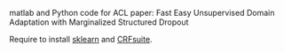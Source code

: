 matlab and Python code for ACL paper: Fast Easy Unsupervised Domain Adaptation with Marginalized Structured Dropout

Require to install [sklearn](https://github.com/scikit-learn/scikit-learn) and [CRFsuite](https://github.com/chokkan/crfsuite).
